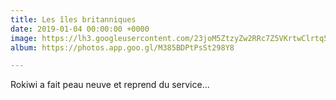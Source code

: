 ```yaml
---
title: Les îles britanniques
date: 2019-01-04 00:00:00 +0000
image: https://lh3.googleusercontent.com/23joM5ZtzyZw2RRc7Z5VKrtwClrtq5_MgrbXRx_Dd5v5HafTJ4eaZV0Rq8l5q2w9XV3mHurhbKglHfwlbLrMM3E_g7eYgrdF7P-CtJKjbIruTuuTRHqJ9IWgT-TM8-3-Hn3PdvgXQHI=w600
album: https://photos.app.goo.gl/M385BDPtPsSt298Y8

---
```

Rokiwi a fait peau neuve et reprend du service...
